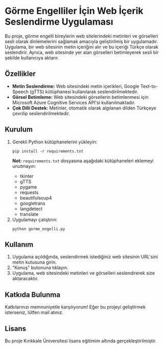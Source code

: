 <h1>Görme Engelliler İçin Web İçerik Seslendirme Uygulaması</h1>

<p>Bu proje, görme engelli bireylerin web sitelerindeki metinleri ve görselleri sesli olarak dinlemelerini sağlamak amacıyla geliştirilmiş bir uygulamadır. Uygulama, bir web sitesinin metin içeriğini alır ve bu içeriği Türkçe olarak seslendirir. Ayrıca, web sitesinde yer alan görselleri betimleyerek sesli bir şekilde kullanıcıya aktarır.</p>

<h2>Özellikler</h2>
<ul>
    <li><strong>Metin Seslendirme:</strong> Web sitesindeki metin içerikleri, Google Text-to-Speech (gTTS) kütüphanesi kullanılarak seslendirilmektedir.</li>
    <li><strong>Görsel Betimleme:</strong> Web sitesindeki görsellerin betimlenmesi için Microsoft Azure Cognitive Services API'si kullanılmaktadır.</li>
    <li><strong>Çok Dilli Destek:</strong> Metinler, otomatik olarak algılanan dilden Türkçeye çevrilip seslendirilmektedir.</li>
</ul>

<h2>Kurulum</h2>
<ol>
   <li>Gerekli Python kütüphanelerini yükleyin:</li>
<pre><code>pip install -r requirements.txt</code></pre>

<p><strong>Not:</strong> <code>requirements.txt</code> dosyasına aşağıdaki kütüphaneleri eklemeyi unutmayın:</p>
<ul>
    <li>tkinter</li>
    <li>gTTS</li>
    <li>pygame</li>
    <li>requests</li>
    <li>beautifulsoup4</li>
    <li>googletrans</li>
    <li>langdetect</li>
    <li>translate</li>
</ul>

<li>Uygulamayı çalıştırın:</li>
<pre><code>python gorme_engelli.py</code></pre>

</ol>

<h2>Kullanım</h2>
<ol>
    <li>Uygulama açıldığında, seslendirmek istediğiniz web sitesinin URL'sini metin kutusuna girin.</li>
    <li>"Konuş" butonuna tıklayın.</li>
    <li>Uygulama, web sitesindeki metinleri ve görselleri seslendirerek size aktaracaktır.</li>
</ol>

<h2>Katkıda Bulunma</h2>
<p>Katkılarınızı memnuniyetle karşılıyorum! Eğer bu projeyi geliştirmek isterseniz, lütfen mail atınız.</p>

<h2>Lisans</h2>
<p>Bu proje Kırıkkale Üniversitesi lisans eğitimim altında gerçekleştirilmiştir.</p>
